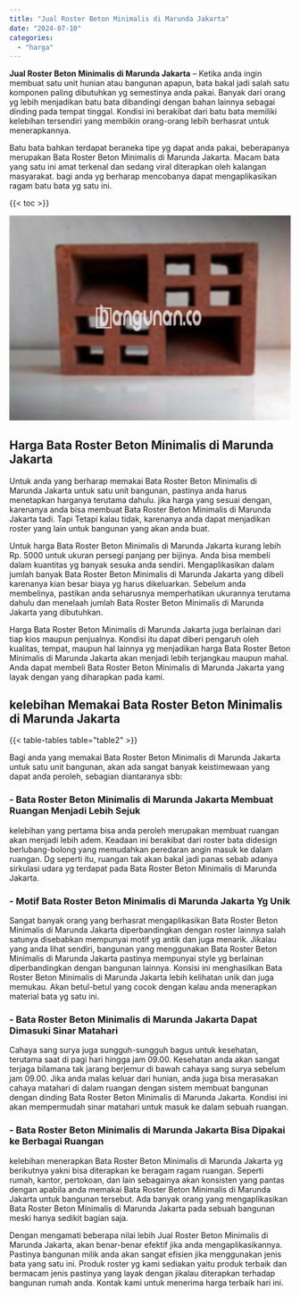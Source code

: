 ```yaml
---
title: "Jual Roster Beton Minimalis di Marunda Jakarta"
date: "2024-07-10"
categories: 
  - "harga"
---
```


**Jual Roster Beton Minimalis di Marunda Jakarta** – Ketika anda ingin membuat satu unit hunian atau bangunan apapun, bata bakal jadi salah satu komponen paling dibutuhkan yg semestinya anda pakai. Banyak dari orang yg lebih menjadikan batu bata dibandingi dengan bahan lainnya sebagai dinding pada tempat tinggal. Kondisi ini berakibat dari batu bata memiliki kelebihan tersendiri yang membikin orang-orang lebih berhasrat untuk menerapkannya.

Batu bata bahkan terdapat beraneka tipe yg dapat anda pakai, beberapanya merupakan Bata Roster Beton Minimalis di Marunda Jakarta. Macam bata yang satu ini amat terkenal dan sedang viral diterapkan oleh kalangan masyarakat. bagi anda yg berharap mencobanya dapat mengaplikasikan ragam batu bata yg satu ini.

{{< toc >}}

![Jual Roster Beton Minimalis di Marunda Jakarta](/images/bata-roster-minimalis-09.png)

## Harga Bata Roster Beton Minimalis di Marunda Jakarta

Untuk anda yang berharap memakai Bata Roster Beton Minimalis di Marunda Jakarta untuk satu unit bangunan, pastinya anda harus menetapkan harganya terutama dahulu. jika harga yang sesuai dengan, karenanya anda bisa membuat Bata Roster Beton Minimalis di Marunda Jakarta tadi. Tapi Tetapi kalau tidak, karenanya anda dapat menjadikan roster yang lain untuk bangunan yang akan anda buat.

Untuk harga Bata Roster Beton Minimalis di Marunda Jakarta kurang lebih Rp. 5000 untuk ukuran persegi panjang per bijinya. Anda bisa membeli dalam kuantitas yg banyak sesuka anda sendiri. Mengaplikasikan dalam jumlah banyak Bata Roster Beton Minimalis di Marunda Jakarta yang dibeli karenanya kian besar biaya yg harus dikeluarkan. Sebelum anda membelinya, pastikan anda seharusnya memperhatikan ukurannya terutama dahulu dan menelaah jumlah Bata Roster Beton Minimalis di Marunda Jakarta yang dibutuhkan.

Harga Bata Roster Beton Minimalis di Marunda Jakarta juga berlainan dari tiap kios maupun penjualnya. Kondisi itu dapat diberi pengaruh oleh kualitas, tempat, maupun hal lainnya yg menjadikan harga Bata Roster Beton Minimalis di Marunda Jakarta akan menjadi lebih terjangkau maupun mahal. Anda dapat membeli Bata Roster Beton Minimalis di Marunda Jakarta yang layak dengan yang diharapkan pada kami.

## kelebihan Memakai Bata Roster Beton Minimalis di Marunda Jakarta

{{< table-tables table="table2" >}}

Bagi anda yang memakai Bata Roster Beton Minimalis di Marunda Jakarta untuk satu unit bangunan, akan ada sangat banyak keistimewaan yang dapat anda peroleh, sebagian diantaranya sbb:

### \- Bata Roster Beton Minimalis di Marunda Jakarta Membuat Ruangan Menjadi Lebih Sejuk

kelebihan yang pertama bisa anda peroleh merupakan membuat ruangan akan menjadi lebih adem. Keadaan ini berakibat dari roster bata didesign berlubang-bolong yang memudahkan peredaran angin masuk ke dalam ruangan. Dg seperti itu, ruangan tak akan bakal jadi panas sebab adanya sirkulasi udara yg terdapat pada Bata Roster Beton Minimalis di Marunda Jakarta.

### \- Motif Bata Roster Beton Minimalis di Marunda Jakarta Yg Unik

Sangat banyak orang yang berhasrat mengaplikasikan Bata Roster Beton Minimalis di Marunda Jakarta diperbandingkan dengan roster lainnya salah satunya disebabkan mempunyai motif yg antik dan juga menarik. Jikalau yang anda lihat sendiri, bangunan yang menggunakan Bata Roster Beton Minimalis di Marunda Jakarta pastinya mempunyai style yg berlainan diperbandingkan dengan bangunan lainnya. Konsisi ini menghasilkan Bata Roster Beton Minimalis di Marunda Jakarta lebih kelihatan unik dan juga memukau. Akan betul-betul yang cocok dengan kalau anda menerapkan material bata yg satu ini.

### \- Bata Roster Beton Minimalis di Marunda Jakarta Dapat Dimasuki Sinar Matahari

Cahaya sang surya juga sungguh-sungguh bagus untuk kesehatan, terutama saat di pagi hari hingga jam 09.00. Kesehatan anda akan sangat terjaga bilamana tak jarang berjemur di bawah cahaya sang surya sebelum jam 09.00. Jika anda malas keluar dari hunian, anda juga bisa merasakan cahaya matahari di dalam ruangan dengan sistem membuat bangunan dengan dinding Bata Roster Beton Minimalis di Marunda Jakarta. Kondisi ini akan mempermudah sinar matahari untuk masuk ke dalam sebuah ruangan.

### \- Bata Roster Beton Minimalis di Marunda Jakarta Bisa Dipakai ke Berbagai Ruangan

kelebihan menerapkan Bata Roster Beton Minimalis di Marunda Jakarta yg berikutnya yakni bisa diterapkan ke beragam ragam ruangan. Seperti rumah, kantor, pertokoan, dan lain sebagainya akan konsisten yang pantas dengan apabila anda memakai Bata Roster Beton Minimalis di Marunda Jakarta untuk bangunan tersebut. Ada banyak orang yang mengaplikasikan Bata Roster Beton Minimalis di Marunda Jakarta pada sebuah bangunan meski hanya sedikit bagian saja.

Dengan mengamati beberapa nilai lebih Jual Roster Beton Minimalis di Marunda Jakarta, akan benar-benar efektif jika anda mengaplikasikannya. Pastinya bangunan milik anda akan sangat efisien jika menggunakan jenis bata yang satu ini. Produk roster yg kami sediakan yaitu produk terbaik dan bermacam jenis pastinya yang layak dengan jikalau diterapkan terhadap bangunan rumah anda. Kontak kami untuk menerima harga terbaik hari ini.
